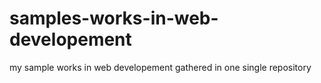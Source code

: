 # samples-works-in-web-developement
my sample works in web developement gathered in one single repository

